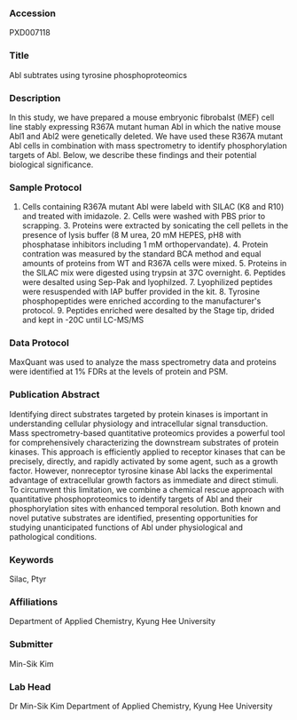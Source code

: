 ### Accession
PXD007118

### Title
Abl subtrates using tyrosine phosphoproteomics

### Description
In this study, we have prepared a mouse embryonic fibrobalst (MEF) cell line stably expressing R367A mutant human Abl in which the native mouse Abl1 and Abl2 were genetically deleted.  We have used these R367A mutant Abl cells in combination with mass spectrometry to identify phosphorylation targets of Abl.  Below, we describe these findings and their potential biological significance.

### Sample Protocol
1. Cells containing R367A mutant Abl were labeld with SILAC (K8 and R10) and treated with imidazole. 2. Cells were washed with PBS prior to scrapping.  3. Proteins were extracted by sonicating the cell pellets in the presence of lysis buffer (8 M urea, 20 mM HEPES, pH8 with phosphatase inhibitors including 1 mM orthopervandate).  4. Protein contration was measured by the standard BCA method and equal amounts of proteins from WT and R367A cells were mixed. 5. Proteins in the SILAC mix were digested using trypsin at 37C overnight.  6. Peptides were desalted using Sep-Pak and lyophilzed.  7. Lyophilized peptides were resuspended with IAP buffer provided in the kit.  8. Tyrosine phosphopeptides were enriched according to the manufacturer's protocol.  9. Peptides enriched were desalted by the Stage tip, drided and kept in -20C until LC-MS/MS

### Data Protocol
MaxQuant was used to analyze the mass spectrometry data and proteins were identified at 1% FDRs at the levels of protein and PSM.

### Publication Abstract
Identifying direct substrates targeted by protein kinases is important in understanding cellular physiology and intracellular signal transduction. Mass spectrometry-based quantitative proteomics provides a powerful tool for comprehensively characterizing the downstream substrates of protein kinases. This approach is efficiently applied to receptor kinases that can be precisely, directly, and rapidly activated by some agent, such as a growth factor. However, nonreceptor tyrosine kinase Abl lacks the experimental advantage of extracellular growth factors as immediate and direct stimuli. To circumvent this limitation, we combine a chemical rescue approach with quantitative phosphoproteomics to identify targets of Abl and their phosphorylation sites with enhanced temporal resolution. Both known and novel putative substrates are identified, presenting opportunities for studying unanticipated functions of Abl under physiological and pathological conditions.

### Keywords
Silac, Ptyr

### Affiliations
Department of Applied Chemistry, Kyung Hee University

### Submitter
Min-Sik Kim

### Lab Head
Dr Min-Sik Kim
Department of Applied Chemistry, Kyung Hee University


